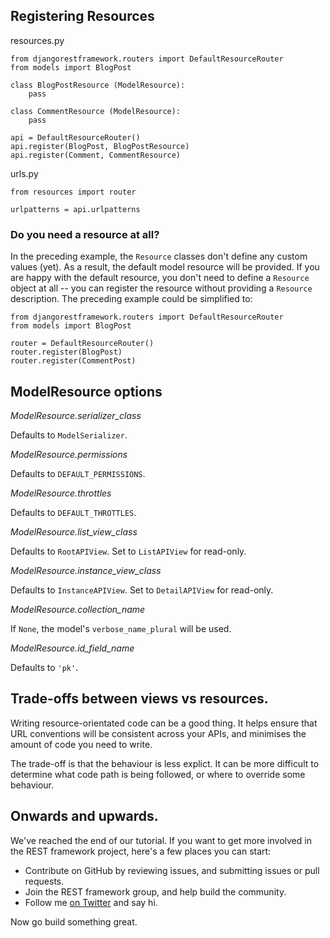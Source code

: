 ## Registering Resources

resources.py

    from djangorestframework.routers import DefaultResourceRouter
    from models import BlogPost

    class BlogPostResource (ModelResource):
        pass

    class CommentResource (ModelResource):
        pass

    api = DefaultResourceRouter()
    api.register(BlogPost, BlogPostResource)
    api.register(Comment, CommentResource)

urls.py

    from resources import router

    urlpatterns = api.urlpatterns

### Do you need a resource at all?

In the preceding example, the `Resource` classes don't define any custom values
(yet). As a result, the default model resource will be provided. If you are
happy with the default resource, you don't need to define a `Resource`
object at all -- you can register the resource without providing a `Resource`
description. The preceding example could be simplified to:

    from djangorestframework.routers import DefaultResourceRouter
    from models import BlogPost

    router = DefaultResourceRouter()
    router.register(BlogPost)
    router.register(CommentPost)

## ModelResource options

*ModelResource.serializer_class*

Defaults to `ModelSerializer`.

*ModelResource.permissions*

Defaults to `DEFAULT_PERMISSIONS`.

*ModelResource.throttles*

Defaults to `DEFAULT_THROTTLES`.

*ModelResource.list_view_class*

Defaults to `RootAPIView`.  Set to `ListAPIView` for read-only.

*ModelResource.instance_view_class*

Defaults to `InstanceAPIView`.  Set to `DetailAPIView` for read-only.

*ModelResource.collection_name*

If `None`, the model's `verbose_name_plural` will be used.

*ModelResource.id_field_name*

Defaults to `'pk'`.

## Trade-offs between views vs resources.

Writing resource-orientated code can be a good thing.  It helps ensure that URL conventions will be consistent across your APIs, and minimises the amount of code you need to write.

The trade-off is that the behaviour is less explict.  It can be more difficult to determine what code path is being followed, or where to override some behaviour.

## Onwards and upwards.

We've reached the end of our tutorial.  If you want to get more involved in the REST framework project, here's a few places you can start:

* Contribute on GitHub by reviewing issues, and submitting issues or pull requests.
* Join the REST framework group, and help build the community.
* Follow me [on Twitter](https://twitter.com/_tomchristie) and say hi.

Now go build something great.
